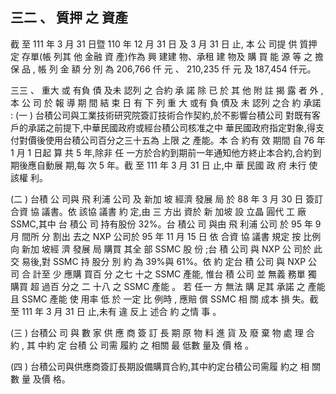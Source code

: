 
## 三二 、 質押 之 資產

 截 至 111 年 3 月 31 日暨 110 年 12 月 31 日 及 3 月 31 日 止, 本 公 司提 供 質押 定 存單(帳 列其 他 金融 資 產)作為 興 建建 物、承租 建 物及 購 買 能 源 等 之 擔 保 品 , 帳 列 金 額 分 別 為 206,766 仟 元 、 210,235 仟 元 及 187,454 仟元。

三三 、 重大 或 有負 債 及未 認列 之 合約 承 諾 除 已 於 其 他 附 註 揭 露 者 外 , 本 公 司 於 報 導 期 間 結 束 日 有 下 列 重 大 或有 負 債及 未 認列 之合 約 承諾 :
(一 ) 台積公司與工業技術研究院簽訂技術合作契約,於不影響台積公司 對既有客戶的承諾之前提下,中華民國政府或經台積公司核准之中 華民國政府指定對象,得支付對價後使用台積公司百分之三十五為 上限 之 產能。本 合 約有 效 期間 自 76 年 1 月 1 日起 算 共 5 年,除非 任 一方於合約到期前一年通知他方終止本合約,合約到期後應自動展 期,每 次 5 年。截 至 111 年 3 月 31 日 止,中 華 民國 政 府 未行 使 該權 利。

(二 ) 台積 公 司與 飛 利浦 公司 及 新加 坡 經濟 發展 局 於 88 年 3 月 30 日 簽訂 合資 協 議書。依 該協 議書 約 定,由 三 方出 資於 新 加坡 設 立晶 圓代 工 廠 SSMC,其中 台 積公 司 持有股份 32%。台 積公 司 與由 飛 利浦 公司 於 95 年 9 月 間所 分 割出 去之 NXP 公司於 95 年 11 月 15 日 依 合資 協 議書 規定 按 比例 向 新加 坡經 濟 發展 局 購買 其全 部 SSMC 股 份 ;台 積 公司 與 NXP 公 司於 此 交 易後,對 SSMC 持 股分 別 約 為 39%與 61%。依 約 定台 積 公司 與 NXP 公司 合 計至 少 應購 買百 分 之七 十之 SSMC 產能, 惟台 積 公司 並 無義 務單 獨 購買 超 過百 分之 二 十八 之 SSMC 產能 。 若 任一 方 無法 購 足其 承諾 之 產能 且 SSMC 產能 使 用率 低 於 一定 比 例時 , 應賠 償 SSMC 相 關 成本 損 失。截 至 111 年 3 月 31 日 止,未有 違 反上 述合 約 之情 事 。

(三 ) 台積公 司 與 數 家 供 應 商 簽 訂 長 期 原 物 料 進 貨 及 廢 棄 物 處 理 合 約 , 其 中約 定 台積 公 司需 履約 之 相關 最 低數 量及 價 格 。

(四 ) 台積公司與供應商簽訂長期設備購買合約,其中約定台積公司需履 約之 相 關數 量 及價 格。